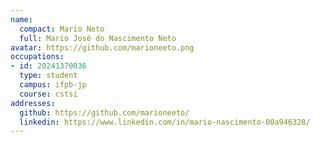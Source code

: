 ```yaml
---
name:
  compact: Mario Neto
  full: Mario José do Nascimento Neto
avatar: https://github.com/marioneeto.png
occupations:
- id: 20241370036
  type: student
  campus: ifpb-jp
  course: cstsi
addresses:
  github: https://github.com/marioneeto/
  linkedin: https://www.linkedin.com/in/mario-nascimento-00a946328/
---
```

